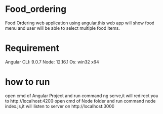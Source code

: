 # Food_ordering
Food Ordering web application using angular,this web app will show food menu and user will be able to select multiple food items.
# Requirement
Angular CLI: 9.0.7
Node: 12.16.1
Os: win32 x64
# how to run
open cmd of Angular Project and run command ng serve,it will redirect you to http://localhost:4200 
open cmd of Node folder and run command node index.js,it will listen to server on http://localhost:3000

